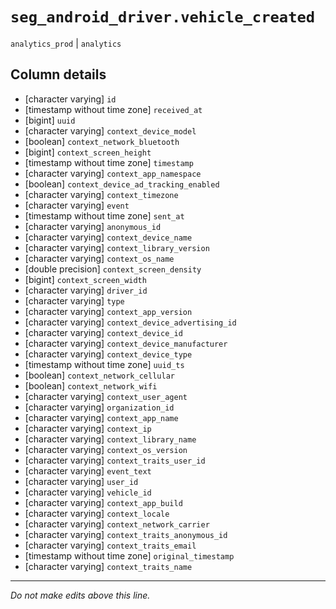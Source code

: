 # `seg_android_driver.vehicle_created`
`analytics_prod` | `analytics`

## Column details
* [character varying] `id`
* [timestamp without time zone] `received_at`
* [bigint]    `uuid`
* [character varying] `context_device_model`
* [boolean]   `context_network_bluetooth`
* [bigint]    `context_screen_height`
* [timestamp without time zone] `timestamp`
* [character varying] `context_app_namespace`
* [boolean]   `context_device_ad_tracking_enabled`
* [character varying] `context_timezone`
* [character varying] `event`
* [timestamp without time zone] `sent_at`
* [character varying] `anonymous_id`
* [character varying] `context_device_name`
* [character varying] `context_library_version`
* [character varying] `context_os_name`
* [double precision] `context_screen_density`
* [bigint]    `context_screen_width`
* [character varying] `driver_id`
* [character varying] `type`
* [character varying] `context_app_version`
* [character varying] `context_device_advertising_id`
* [character varying] `context_device_id`
* [character varying] `context_device_manufacturer`
* [character varying] `context_device_type`
* [timestamp without time zone] `uuid_ts`
* [boolean]   `context_network_cellular`
* [boolean]   `context_network_wifi`
* [character varying] `context_user_agent`
* [character varying] `organization_id`
* [character varying] `context_app_name`
* [character varying] `context_ip`
* [character varying] `context_library_name`
* [character varying] `context_os_version`
* [character varying] `context_traits_user_id`
* [character varying] `event_text`
* [character varying] `user_id`
* [character varying] `vehicle_id`
* [character varying] `context_app_build`
* [character varying] `context_locale`
* [character varying] `context_network_carrier`
* [character varying] `context_traits_anonymous_id`
* [character varying] `context_traits_email`
* [timestamp without time zone] `original_timestamp`
* [character varying] `context_traits_name`

-------------------------------------------------------------------------------
*Do not make edits above this line.*
